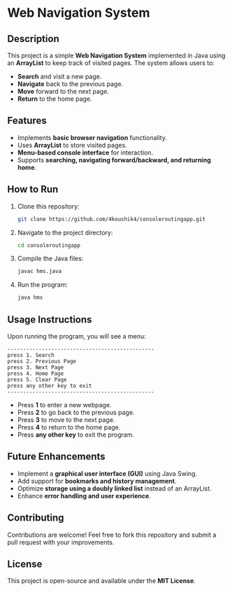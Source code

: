 # Web Navigation System

## Description
This project is a simple **Web Navigation System** implemented in Java using an **ArrayList** to keep track of visited pages. The system allows users to:
- **Search** and visit a new page.
- **Navigate** back to the previous page.
- **Move** forward to the next page.
- **Return** to the home page.

## Features
- Implements **basic browser navigation** functionality.
- Uses **ArrayList** to store visited pages.
- **Menu-based console interface** for interaction.
- Supports **searching, navigating forward/backward, and returning home**.

## How to Run
1. Clone this repository:
   ```sh
   git clone https://github.com/4koushik4/consoleroutingapp.git
   ```
2. Navigate to the project directory:
   ```sh
   cd consoleroutingapp
   ```
3. Compile the Java files:
   ```sh
   javac hms.java
   ```
4. Run the program:
   ```sh
   java hms
   ```

## Usage Instructions
Upon running the program, you will see a menu:
```
-----------------------------------------------
press 1. Search
press 2. Previous Page
press 3. Next Page
press 4. Home Page
press 5. Clear Page
press any other key to exit
-----------------------------------------------
```
- Press **1** to enter a new webpage.
- Press **2** to go back to the previous page.
- Press **3** to move to the next page.
- Press **4** to return to the home page.
- Press **any other key** to exit the program.

## Future Enhancements
- Implement a **graphical user interface (GUI)** using Java Swing.
- Add support for **bookmarks and history management**.
- Optimize **storage using a doubly linked list** instead of an ArrayList.
- Enhance **error handling and user experience**.

## Contributing
Contributions are welcome! Feel free to fork this repository and submit a pull request with your improvements.

## License
This project is open-source and available under the **MIT License**.

